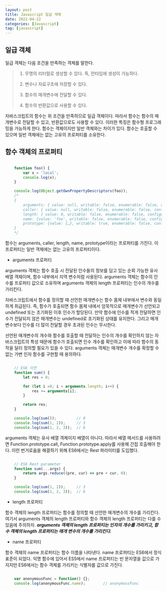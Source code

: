 ```yaml
---
layout: post
title: Javascript 일급 객체
date: 2022-04-22
categories: [Javascript]
tag: [javascript]
---
```


## 일급 객체

일급 객체는 다음 조건을 만족하는 객체를 말한다.

>
> 1. 무명의 리터럴로 생성할 수 있다. 즉, 런타임에 생성이 가능하다.
>
> 2. 변수나 자료구조에 저장할 수 있다.
>
> 3. 함수의 매개변수에 전달할 수 있다.
>
> 4. 함수의 반환값으로 사용할 수 있다.
>

자바스크립트의 함수는 위 조건을 만족하므로 일급 객체이다. 따라서 함수는 함수의 매개변수로 전달할 수 있고, 반환값으로도 사용할 수 있다. 이러한 특징은 함수형 프로그래밍을 가능하게 한다.
함수는 객체이지만 일반 객체와는 차이가 있다. 함수는 호출할 수 있으며 일반 객체에는 없는 고유의 프로퍼티를 소유한다.

## 함수 객체의 프로퍼티

```javascript

    function foo() {
        var x = 'local';
        console.log(x);
    }

    console.log(Object.getOwnPropertyDescriptors(foo));
    /*
    {
        arguments: { value: null, writable: false, enumerable: false, configurable: false },
        caller: { value: null, writable: false, enumerable: false, configurable: false },
        length: { value: 0, writable: false, enumerable: false, configurable: true },
        name: {value: 'foo', writable: false, enumerable: false, configurable: true},
        prototype: {value: {…}, writable: true, enumerable: false, configurable: false}
    }
    */

```

함수는 arguments, caller, length, name, prototype이라는 프로퍼티를 가진다. 이 프로퍼티는 일반 객체에는 없는 고유의 프로퍼티이다.

- arguments 프로퍼티

arguments 객체는 함수 호출 시 전달된 인수들의 정보를 담고 있는 순회 가능한 유사 배열 객체이며, 함수 내부에서 지역 변수처럼 사용된다. arguments 객체는 함수의 인수를 프로퍼티 값으로 소유하며 arguments 객체의 length 프로퍼티는 인수의 개수를 가리킨다. 

자바스크립트에서 함수를 정의할 때 선언한 매개변수는 함수 몸체 내부에서 변수와 동일하게 취급된다. 즉, 함수가 호출되면 함수 몸체 내에서 암묵적으로 매개변수가 선언되고 undefined 또는 초기화된 이후 인수가 할당된다. 만약 함수에 인수를 적게 전달하면 인수가 전달되지 않은 매개변수는 undefined로 초기화된 상태를 유지한다. 그리고 매개변수보다 인수를 더 많이 전달할 경우 초과된 인수는 무시한다.

선언된 매개변수의 개수와 함수를 호출할 때 전달하는 인수의 개수를 확인하지 않는 자바스크립트의 특성 때문에 함수가 호출되면 인수 개수를 확인하고 이에 따라 함수의 동작을 달리 정의할 필요가 있을 수 있다. arguments 객체는 매개변수 개수를 확정할 수 없는 가변 인자 함수를 구현할 때 용의하다.

```javascript

    // ES6 이전
    function sum() {
        let res = 0;

        for (let i =0; i < arguments.length; i++) {
            res += arguments[i];
        }

        return res;
    }

    console.log(sum());         // 0
    console.log(sum(1, 2));     // 3
    console.log(sum(1, 2, 3));  // 6

```

arguments 객체는 유사 배열 객체이지 배열이 아니다. 따라서 배열 메서드를 사용하려면 Function.prototype.call, Function.prototype.apply를 사용해 간접 호출해야 한다. 이런 번거로움을 해결하기 위해 ES6에서는 Rest 파라미터를 도입했다.

```javascript

    // ES6 Rest parameter
    function sum(...args) {
        return args.reduce((pre, cur) => pre + cur, 0);
    }

    console.log(sum(1, 2));     // 3
    console.log(sum(1, 2, 3));  // 6

```

- length 프로퍼티

함수 객체의 length 프로퍼티는 함수를 정의할 때 선언한 매개변수의 개수를 가리킨다. 여기서 arguments 객체의 length 프로퍼티와 함수 객체의 length 프로퍼티는 다를 수 있음에 주의하자.
***arguments 객체의 length 프로퍼티는 인자의 개수를 가리키고, 함수 객체의 length 프로퍼티는 매개 변수의 개수를 가리킨다.***

- name 프로퍼티

함수 객체의 name 프로퍼티는 함수 이름을 나타낸다. name 프로퍼티는 ES6에서 정식 표준이 되었다. 익명 함수에 있어서 ES5에서 name 프로퍼티는 빈 문자열을 값으로 가지지만 ES6에서는 함수 객체를 가리키는 식별자를 값으로 가진다.

```javascript

    var anonymousFunc = function() {};
    console.log(anonymousFunc.name);        // anonymousFunc

```






